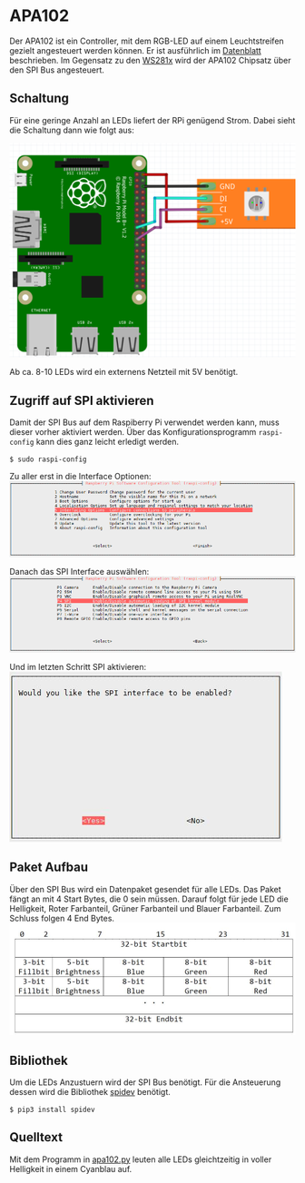 # APA102

Der APA102 ist ein Controller, mit dem RGB-LED auf einem Leuchtstreifen gezielt angesteuert werden können. Er ist ausführlich im [Datenblatt](doc/APA102.pdf) beschrieben. Im Gegensatz zu den [WS281x](../ws281x) wird der APA102 Chipsatz über den SPI Bus angesteuert.


## Schaltung

Für eine geringe Anzahl an LEDs liefert der RPi genügend Strom.
Dabei sieht die Schaltung dann wie folgt aus:

![schaltung](doc/Sketch_Steckplatine.png)

Ab ca. 8-10 LEDs wird ein externens Netzteil mit 5V benötigt.


## Zugriff auf SPI aktivieren

Damit der SPI Bus auf dem Raspiberry Pi verwendet werden kann, muss dieser vorher aktiviert werden.
Über das Konfigurationsprogramm `raspi-config` kann dies ganz leicht erledigt werden.

    $ sudo raspi-config

Zu aller erst in die Interface Optionen:  
![konfiguration schritt 1](doc/spi_1.png)

Danach das SPI Interface auswählen:  
![konfiguration schritt 2](doc/spi_2.png)

Und im letzten Schritt SPI aktivieren:  
![konfiguration schritt 3](doc/spi_3.jpg)


## Paket Aufbau

Über den SPI Bus wird ein Datenpaket gesendet für alle LEDs.
Das Paket fängt an mit 4 Start Bytes, die 0 sein müssen. Darauf folgt für jede LED die Helligkeit, Roter Farbanteil, Grüner Farbanteil und Blauer Farbanteil.
Zum Schluss folgen 4 End Bytes.  
![paketaufbau](doc/paketaufbau.jpg)


## Bibliothek

Um die LEDs Anzustuern wird der SPI Bus benötigt. Für die Ansteuerung dessen wird die Bibliothek [spidev](https://pypi.python.org/pypi/spidev) benötigt.

    $ pip3 install spidev



## Quelltext

Mit dem Programm in [apa102.py](apa102.py) leuten alle LEDs gleichtzeitig in voller Helligkeit in einem Cyanblau auf.
